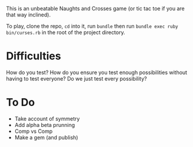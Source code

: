 This is an unbeatable Naughts and Crosses game (or tic tac toe if you are that way inclined).

To play, clone the repo, `cd` into it, run `bundle` then run `bundle exec ruby bin/curses.rb` in the root of the project directory.


# Difficulties

How do you test? How do you ensure you test enough possibilities without having to test everyone? Do we just test every possibility?

# To Do

- Take account of symmetry
- Add alpha beta prunning
- Comp vs Comp
- Make a gem (and publish)
